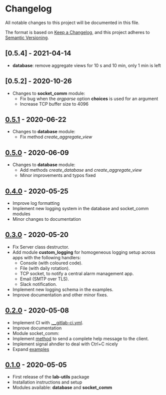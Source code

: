 # Changelog

All notable changes to this project will be documented in this file.

The format is based on [Keep a Changelog](https://keepachangelog.com/en/1.0.0/),
and this project adheres to [Semantic Versioning](https://semver.org/spec/v2.0.0.html).

## [0.5.4] - 2021-04-14

- **database**: remove aggregate views for 10 s and 10 min, only 1 min is left

## [0.5.2] - 2020-10-26

- Changes to **socket_comm** module:
  - Fix bug when the <i>argparse</i> option **choices** is used for an argument
  - Increase TCP buffer size to 4096

## [0.5.1] - 2020-06-22

- Changes to **database** module:
  - Fix method <i>create_aggregate_view</i>

## [0.5.0] - 2020-06-09

- Changes to **database** module:
  - Add methods <i>create_database</i> and <i>create_aggregate_view</i>
  - Minor improvements and typos fixed


## [0.4.0] - 2020-05-25
- Improve log formatting
- Implement new logging system in the database and socket_comm modules
- Minor changes to documentation


## [0.3.0] - 2020-05-20

- Fix Server class destructor.
- Add module **custom_logging** for homogeneous logging setup across apps with the following handlers:
  - Console (with coloured code).
  - File (with daily rotation).
  - TCP socket, to notify a central alarm management app.
  - Email (SMTP over TLS).
  - Slack notification.
- Implement new logging schema in the examples.
- Improve documentation and other minor fixes.
  

## [0.2.0] - 2020-05-08

- Implement CI with [.__gitlab-ci.yml](.gitlab-ci.yml).
- Improve documentation
- Module socket_comm:
 -  Implement [method](https://lab-utils.readthedocs.io/en/v0.2.0/api/socket_comm/ArgumentParser/lab_utils.socket_comm.ArgumentParser.full_help.html)
    to send a complete help message to the client.
 -  Implement signal ahndler to deal with Ctrl+C nicely
 - Expand [examples](examples/socket_comm) 

## [0.1.0] - 2020-05-05

- First release of the **lab-utils** package
- Installation instructions and setup
- Modules available: **database** and **socket_comm**

[0.1.0]: https://gitlab.ethz.ch/exotic-matter/cw-beam/lab-utils/tree/v0.1.0
[0.2.0]: https://gitlab.ethz.ch/exotic-matter/cw-beam/lab-utils/tree/v0.2.0
[0.3.0]: https://gitlab.ethz.ch/exotic-matter/cw-beam/lab-utils/tree/v0.3.0
[0.4.0]: https://gitlab.ethz.ch/exotic-matter/cw-beam/lab-utils/tree/v0.4.0
[0.5.0]: https://gitlab.ethz.ch/exotic-matter/cw-beam/lab-utils/tree/v0.5.0
[0.5.1]: https://gitlab.ethz.ch/exotic-matter/cw-beam/lab-utils/tree/v0.5.1
